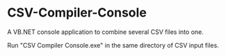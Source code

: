 # CSV-Compiler-Console
A VB.NET console application to combine several CSV files into one.

Run "CSV Compiler Console.exe" in the same directory of CSV input files.
